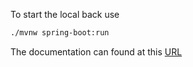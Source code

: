 To start the local back use

```bash
./mvnw spring-boot:run
```
The documentation can found at this [URL](https://docs.dashless.musubi.dev)
